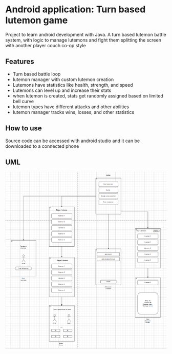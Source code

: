 # Android application: Turn based lutemon game
Project to learn android development with Java. A turn based lutemon battle system, with logic to manage lutemons
and fight them splitting the screen with another player couch co-op style

## Features
+ Turn based battle loop
+ lutemon manager with custom lutemon creation
+ Lutemons have statistics like health, strength, and speed
+ Lutemons can level up and increase their stats
+ when lutemon is created, stats get randomly assigned based on limited bell curve
+ lutemon types have different attacks and other abilities
+ lutemon manager tracks wins, losses, and other statistics

## How to use
Source code can be accessed with android studio and it can be downloaded to a connected phone


## UML
![UML](UML.png)
